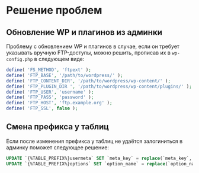 # Решение проблем

## Обновление WP и плагинов из админки

Проблему с обновлением WP и плагинов в случае, если он требует указывать вручную FTP-доступы, можно решить, прописав их в `wp-config.php` в следующем виде:

```php
define( 'FS_METHOD', 'ftpext' );
define( 'FTP_BASE', '/path/to/wordpress/' );
define( 'FTP_CONTENT_DIR', '/path/to/wordpress/wp-content/' );
define( 'FTP_PLUGIN_DIR ', '/path/to/wordpress/wp-content/plugins/' );
define( 'FTP_USER', 'username' );
define( 'FTP_PASS', 'password' );
define( 'FTP_HOST', 'ftp.example.org' );
define( 'FTP_SSL', false );
```

## Смена префикса у таблиц

Если после изменения префикса у таблиц не удаётся залогиниться в админку поможет следующее решение:
```sql
UPDATE `{%TABLE_PREFIX%}usermeta` SET `meta_key` = replace(`meta_key`, '{%OLD_TABLE_PREFIX%}', '{%NEW_TABLE_PREFIX%}');
UPDATE `{%TABLE_PREFIX%}options` SET `option_name` = replace(`option_name`, '{%OLD_TABLE_PREFIX%}', '{%NEW_TABLE_PREFIX%}');
```
